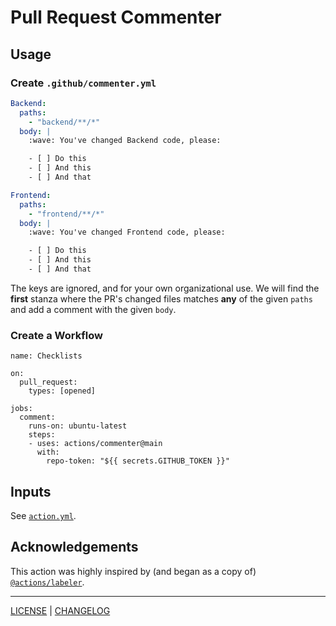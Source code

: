 # Pull Request Commenter

## Usage

### Create `.github/commenter.yml`

```yaml
Backend:
  paths:
    - "backend/**/*"
  body: |
    :wave: You've changed Backend code, please:

    - [ ] Do this
    - [ ] And this
    - [ ] And that

Frontend:
  paths:
    - "frontend/**/*"
  body: |
    :wave: You've changed Frontend code, please:

    - [ ] Do this
    - [ ] And this
    - [ ] And that
```

The keys are ignored, and for your own organizational use. We will find the
**first** stanza where the PR's changed files matches **any** of the given
`paths` and add a comment with the given `body`.

### Create a Workflow

```
name: Checklists

on:
  pull_request:
    types: [opened]

jobs:
  comment:
    runs-on: ubuntu-latest
    steps:
    - uses: actions/commenter@main
      with:
        repo-token: "${{ secrets.GITHUB_TOKEN }}"
```

## Inputs

See [`action.yml`](./action.yml).

## Acknowledgements

This action was highly inspired by (and began as a copy of)
[`@actions/labeler`][labeler].

[labeler]: https://github.com/actions/labeler

---

[LICENSE](./LICENSE) | [CHANGELOG](./CHANGELOG.md)
